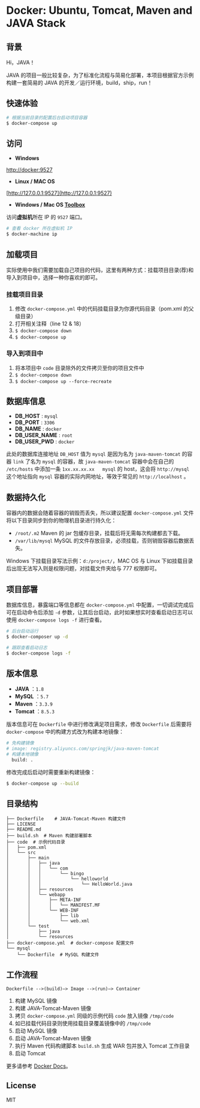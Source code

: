 # Docker: Ubuntu, Tomcat, Maven and JAVA Stack
## 背景
Hi，JAVA！

JAVA 的项目一般比较复杂，为了标准化流程与简易化部署，本项目根据官方示例构建一套简易的 JAVA 的开发／运行环境，build，ship，run！

## 快速体验
``` bash
# 根据当前目录的配置后台启动项目容器
$ docker-compose up
```

## 访问
* **Windows**

[http://docker:9527](http://docker:9527)

* **Linux / MAC OS**

[http://127.0.0.1:9527](http://127.0.0.1:9527)

* **Windows / Mac OS [Toolbox](https://docs.docker.com/docker-for-mac/docker-toolbox/)**

访问**虚拟机**所在 IP 的 `9527` 端口。

``` bash
# 查看 docker 所在虚拟机 IP
$ docker-machine ip
```

## 加载项目
实际使用中我们需要加载自己项目的代码，这里有两种方式：挂载项目目录(荐)和导入到项目中，选择一种你喜欢的即可。

### 挂载项目目录
1. 修改 `docker-compose.yml` 中的代码挂载目录为你源代码目录（pom.xml 的父级目录）
2. 打开相关注释（line 12 & 18）
3. `$ docker-compose down`
4. `$ docker-compose up`

### 导入到项目中
1. 将本项目中 `code` 目录除外的文件拷贝至你的项目文件中
2. `$ docker-compose down`
3. `$ docker-compose up --force-recreate`

## 数据库信息
* **DB_HOST** : `mysql`
* **DB_PORT** : `3306`
* **DB_NAME** : `docker`
* **DB_USER_NAME** : `root`
* **DB_USER_PWD** : `docker`

此处的数据库连接地址 `DB_HOST` 值为 `mysql` 是因为名为 `java-maven-tomcat` 的容器 `link` 了名为 `mysql` 的容器，故 `java-maven-tomcat` 容器中会在自己的 `/etc/hosts` 中添加一条 `1xx.xx.xx.xx   mysql` 的 host，这会将 `http://mysql` 这个地址指向 `mysql` 容器的实际内网地址，等效于常见的 `http://localhost` 。

## 数据持久化
容器内的数据会随着容器的销毁而丢失，所以建议配置 `docker-compose.yml` 文件将以下目录同步到你的物理机目录进行持久化：

* `/root/.m2` 	Maven 的 jar 包缓存目录，挂载后将无需每次构建都去下载。
* `/var/lib/mysql` MySQL 的文件存放目录，必须挂载，否则销毁容器后数据丢失。

Windows 下挂载目录写法示例：`d:/project/`，MAC OS 与 Linux 下如挂载目录后出现无法写入则是权限问题，对挂载文件夹给与 777 权限即可。

## 项目部署
数据库信息，暴露端口等信息都在 `docker-compose.yml` 中配置，一切调试完成后可在启动命令后添加 `-d` 参数，让其后台启动，此时如果想实时查看启动日志可以使用 `docker-compose logs -f` 进行查看。

``` bash
# 后台启动运行
$ docker-composer up -d

# 跟踪查看启动日志
$ docker-compose logs -f
```

## 版本信息
* **JAVA** ：`1.8`
* **MySQL** ：`5.7`
* **Maven** ：`3.3.9`
* **Tomcat** ：`8.5.3`

版本信息可在 `Dockerfile` 中进行修改满足项目需求，修改 `Dockerfile` 后需要将 `docker-compose` 中的构建方式改为构建本地镜像：

``` bash
# 免构建镜像
# image: registry.aliyuncs.com/springjk/java-maven-tomcat
# 构建本地镜像
  build: .
```

修改完成后启动时需要重新构建镜像：

``` bash
$ docker-compose up --build
```

## 目录结构

```
├── Dockerfile	  # JAVA-Tomcat-Maven 构建文件
├── LICENSE
├── README.md
├── build.sh  # Maven 构建部署脚本
├── code  # 示例代码目录
│   ├── pom.xml
│   └── src
│       ├── main
│       │   ├── java
│       │   │   └── com
│       │   │       └── bingo
│       │   │           └── helloworld
│       │   │               └── HelloWorld.java
│       │   ├── resources
│       │   └── webapp
│       │       ├── META-INF
│       │       │   └── MANIFEST.MF
│       │       └── WEB-INF
│       │           ├── lib
│       │           └── web.xml
│       └── test
│           ├── java
│           └── resources
├── docker-compose.yml  # docker-compose 配置文件
└── mysql
    └── Dockerfile  # MySQL 构建文件
```

## 工作流程
`Dockerfile -->(build)–> Image -->(run)–> Container`

1. 构建 MySQL 镜像
2. 构建 JAVA-Tomcat-Maven 镜像
3. 拷贝 `docker-compose.yml` 同级的示例代码 `code` 放入镜像 `/tmp/code`
4. 如已挂载代码目录则使用挂载目录覆盖镜像中的 `/tmp/code`
5. 启动 MySQL 镜像
6. 启动 JAVA-Tomcat-Maven 镜像
7. 执行 Maven 代码构建脚本 `build.sh` 生成 WAR 包并放入 Tomcat 工作目录
8. 启动 Tomcat

更多请参考 [Docker Docs](https://docs.docker.com/)。

## License
MIT







